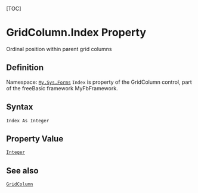 [TOC]
# GridColumn.Index Property
Ordinal position within parent grid columns
## Definition
Namespace: [`My.Sys.Forms`](My.Sys.Forms.md)
`Index` is property of the GridColumn control, part of the freeBasic framework MyFbFramework.
## Syntax
```freeBasic
Index As Integer
```
## Property Value
[`Integer`]("https://www.freebasic.net/wiki/KeyPgInteger")
## See also
[`GridColumn`](GridColumn.md)
